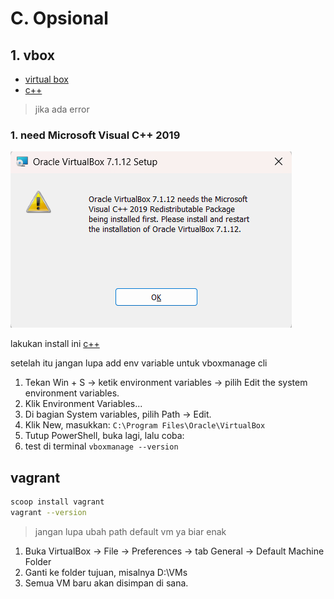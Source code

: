 
# C. Opsional
## 1. vbox
- [virtual box](https://www.virtualbox.org/wiki/Downloads)
- [c++](https://learn.microsoft.com/en-us/cpp/windows/latest-supported-vc-redist?view=msvc-170)

> jika ada error
### 1. need Microsoft Visual C++ 2019
![alt text](images/setup_windows/image.png)

lakukan install ini [c++](https://learn.microsoft.com/en-us/cpp/windows/latest-supported-vc-redist?view=msvc-170)

setelah itu jangan lupa add env variable untuk vboxmanage cli

1. Tekan Win + S → ketik environment variables → pilih Edit the system environment variables.
2. Klik Environment Variables...
3. Di bagian System variables, pilih Path → Edit.
4. Klik New, masukkan: ```C:\Program Files\Oracle\VirtualBox```
5. Tutup PowerShell, buka lagi, lalu coba:
6. test di terminal ```vboxmanage --version```

## vagrant
```bash
scoop install vagrant
vagrant --version
```

> jangan lupa ubah path default vm ya biar enak

1. Buka VirtualBox → File → Preferences → tab General → Default Machine Folder
2. Ganti ke folder tujuan, misalnya D:\VMs
3. Semua VM baru akan disimpan di sana.